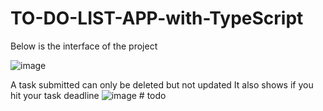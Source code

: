 # TO-DO-LIST-APP-with-TypeScript
Below is the interface of the project

![image](https://user-images.githubusercontent.com/88833303/181699140-635be18d-5ce2-4be6-a043-c7c60d54911b.png)

A task submitted can only be deleted but not updated
It also shows if you hit your task deadline
![image](https://user-images.githubusercontent.com/88833303/181699311-c8df0819-8fd2-4d5b-9769-8a5174a7b355.png)
#   t o d o  
 